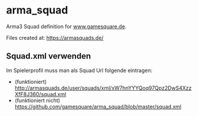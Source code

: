 # arma_squad
Arma3 Squad definition for www.gamesquare.de.

Files created at: https://armasquads.de/

## Squad.xml verwenden
Im Spielerprofil muss man als Squad Url folgende eintragen:
- (funktioniert) http://armasquads.de/user/squads/xml/xW7hnYYYQoq97Qpz2DwS4XzzXfF8J360/squad.xml
- (funktioniert nicht) https://github.com/gamesquare/arma_squad/blob/master/squad.xml
